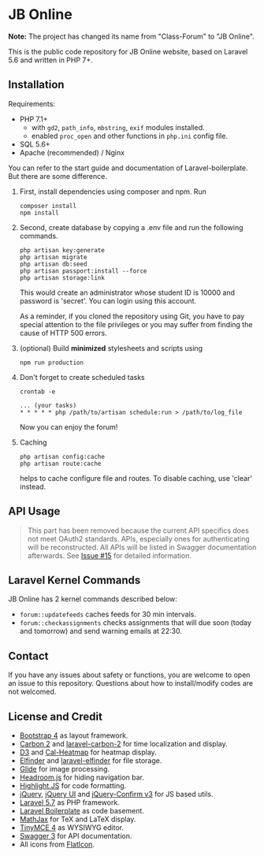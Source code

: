 # JB Online

**Note:** The project has changed its name from "Class-Forum" 
to "JB Online". 

This is the public code repository for JB Online 
website, based on Laravel 5.6 and written in PHP 7+.

## Installation

Requirements:
- PHP 7.1+
  - with ``gd2``, ``path_info``, ``mbstring``, ``exif`` modules installed.
  - enabled ``proc_open`` and other functions in 
    ``php.ini`` config file.
- SQL 5.6+
- Apache (recommended) / Nginx

You can refer to the start guide and documentation 
of Laravel-boilerplate. But there are some difference.

1. First, install dependencies using composer and npm. Run 

   ```shell
   composer install
   npm install
   ```

2. Second, create database by copying a .env file 
   and run the following commands.

   ```shell
   php artisan key:generate
   php artisan migrate
   php artisan db:seed
   php artisan passport:install --force
   php artisan storage:link
   ```

   This would create an administrator whose
   student ID is 10000 and password is 'secret'. 
   You can login using this account.
   
   As a reminder, if you cloned the repository using Git,
   you have to pay special attention to the file privileges
   or you may suffer from finding the cause of HTTP 500 errors.

3. (optional) Build **minimized** stylesheets and scripts using

   ```shell
   npm run production
   ```

4. Don't forget to create scheduled tasks

   ```
   crontab -e
   
   ... (your tasks)
   * * * * * php /path/to/artisan schedule:run > /path/to/log_file
   ```

   Now you can enjoy the forum!
 
6. Caching
    ```
    php artisan config:cache
    php artisan route:cache
    ```
    helps to cache configure file and routes. To disable caching, use 'clear' instead.
 
## API Usage

> This part has been removed because the current API specifics does not meet OAuth2 standards. 
APIs, especially ones for authenticating will be reconstructed. All APIs will be listed in Swagger documentation afterwards.
See [Issue #15](https://github.com/doowzs/JB-Online/issues/15) for detailed information.

## Laravel Kernel Commands

JB Online has 2 kernel commands described below:
- ``forum::updatefeeds`` caches feeds for 30 min intervals.
- ``forum::checkassignments`` checks assignments that will due 
soon (today and tomorrow) and send warning emails at 22:30.

## Contact

If you have any issues about safety or functions, you are welcome to open an issue to this repository.
Questions about how to install/modify codes are not welcomed.

## License and Credit

*   [Bootstrap 4](http://getbootstrap.com/) as layout framework.
*   [Carbon 2](https://carbon.nesbot.com/) and [laravel-carbon-2](https://github.com/kylekatarnls/laravel-carbon-2) for time localization and display.
*   [D3](https://d3js.org/) and [Cal-Heatmap](https://cal-heatmap.com/) for heatmap display.
*   [Elfinder](https://github.com/Studio-42/elFinder) and [laravel-elfinder](https://github.com/barryvdh/laravel-elfinder) for file storage.
*   [Glide](http://glide.thephpleague.com/) for image processing.
*   [Headroom.js](https://github.com/WickyNilliams/headroom.js) for hiding navigation bar.
*   [Highlight.JS](https://highlightjs.org/) for code formatting.
*   [jQuery](http://jquery.com/), [jQuery UI](https://jqueryui.com/) and [jQuery-Confirm v3](https://github.com/craftpip/jquery-confirm) for JS based utils.
*   [Laravel 5.7](https://laravel.com/) as PHP framework.
*   [Laravel Boilerplate](http://laravel-boilerplate.com/) as code basement.
*   [MathJax](https://www.mathjax.org/) for TeX and LaTeX display.
*   [TinyMCE 4](https://www.tiny.cloud/) as WYSIWYG editor.
*   [Swagger 3](https://github.com/swagger-api/swagger-ui) for API documentation.
*   All icons from [FlatIcon](https://www.flaticon.com/).